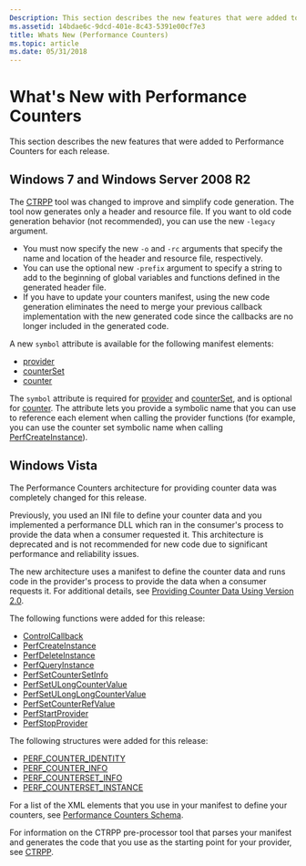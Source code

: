 ```yaml
---
Description: This section describes the new features that were added to Performance Counters for each release.
ms.assetid: 14bdae6c-9dcd-401e-8c43-5391e00cf7e3
title: Whats New (Performance Counters)
ms.topic: article
ms.date: 05/31/2018
---
```


# What's New with Performance Counters

This section describes the new features that were added to Performance Counters for each release.

## Windows 7 and Windows Server 2008 R2

The [CTRPP](ctrpp.md) tool was changed to improve and simplify code generation. The tool now generates only a header and resource file. If you want to old code generation behavior (not recommended), you can use the new `-legacy` argument.

- You must now specify the new `-o` and `-rc` arguments that specify the name and location of the header and resource file, respectively.
- You can use the optional new `-prefix` argument to specify a string to add to the beginning of global variables and functions defined in the generated header file.
- If you have to update your counters manifest, using the new code generation eliminates the need to merge your previous callback implementation with the new generated code since the callbacks are no longer included in the generated code.

A new `symbol` attribute is available for the following manifest elements:

- [provider](https://docs.microsoft.com/windows/desktop/PerfCtrs/performance-counters-provider--counters--element)
- [counterSet](https://docs.microsoft.com/windows/desktop/PerfCtrs/performance-counters-counterset--provider--element)
- [counter](https://docs.microsoft.com/windows/desktop/PerfCtrs/performance-counters-counter--counterset--element)

The `symbol` attribute is required for [provider](https://docs.microsoft.com/windows/desktop/PerfCtrs/performance-counters-provider--counters--element) and [counterSet](https://docs.microsoft.com/windows/desktop/PerfCtrs/performance-counters-counterset--provider--element), and is optional for [counter](https://docs.microsoft.com/windows/desktop/PerfCtrs/performance-counters-counter--counterset--element). The attribute lets you provide a symbolic name that you can use to reference each element when calling the provider functions (for example, you can use the counter set symbolic name when calling [PerfCreateInstance](/windows/desktop/api/Perflib/nf-perflib-perfcreateinstance)).

## Windows Vista

The Performance Counters architecture for providing counter data was completely changed for this release.

Previously, you used an INI file to define your counter data and you implemented a performance DLL which ran in the consumer's process to provide the data when a consumer requested it. This architecture is deprecated and is not recommended for new code due to significant performance and reliability issues.

The new architecture uses a manifest to define the counter data and runs code in the provider's process to provide the data when a consumer requests it. For additional details, see [Providing Counter Data Using Version 2.0](providing-counter-data-using-version-2-0.md).

The following functions were added for this release:

- [ControlCallback](/windows/desktop/api/Perflib/nc-perflib-perflibrequest)
- [PerfCreateInstance](/windows/desktop/api/Perflib/nf-perflib-perfcreateinstance)
- [PerfDeleteInstance](/windows/desktop/api/Perflib/nf-perflib-perfdeleteinstance)
- [PerfQueryInstance](/windows/desktop/api/Perflib/nf-perflib-perfqueryinstance)
- [PerfSetCounterSetInfo](/windows/desktop/api/Perflib/nf-perflib-perfsetcountersetinfo)
- [PerfSetULongCounterValue](/windows/desktop/api/Perflib/nf-perflib-perfsetulongcountervalue)
- [PerfSetULongLongCounterValue](/windows/desktop/api/Perflib/nf-perflib-perfsetulonglongcountervalue)
- [PerfSetCounterRefValue](/windows/desktop/api/Perflib/nf-perflib-perfsetcounterrefvalue)
- [PerfStartProvider](/windows/desktop/api/Perflib/nf-perflib-perfstartprovider)
- [PerfStopProvider](/windows/desktop/api/Perflib/nf-perflib-perfstopprovider)

The following structures were added for this release:

- [PERF\_COUNTER\_IDENTITY](/windows/desktop/api/Perflib/ns-perflib-perf_counter_identity)
- [PERF\_COUNTER\_INFO](/windows/desktop/api/Perflib/ns-perflib-perf_counter_info)
- [PERF\_COUNTERSET\_INFO](/windows/desktop/api/Perflib/ns-perflib-perf_counterset_info)
- [PERF\_COUNTERSET\_INSTANCE](/windows/desktop/api/Perflib/ns-perflib-perf_counterset_instance)

For a list of the XML elements that you use in your manifest to define your counters, see [Performance Counters Schema](performance-counters-schema.md).

For information on the CTRPP pre-processor tool that parses your manifest and generates the code that you use as the starting point for your provider, see [CTRPP](ctrpp.md).
